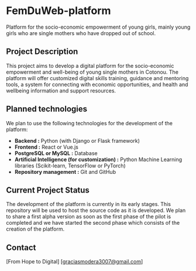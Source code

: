 # FemDuWeb-platform
Platform for the socio-economic empowerment of young girls, mainly young girls who are single mothers who have dropped out of school.
## Project Description
This project aims to develop a digital platform for the socio-economic empowerment and well-being of young single mothers in Cotonou. The platform will offer customized digital skills training, guidance and mentoring tools, a system for connecting with economic opportunities, and health and wellbeing information and support resources.
## Planned technologies
We plan to use the following technologies for the development of the platform:

* **Backend :** Python (with Django or Flask framework)
* **Frontend :** React or Vue.js
* **PostgreSQL or MySQL :** Database
* **Artificial Intelligence (for customization) :** Python Machine Learning libraries (Scikit-learn, TensorFlow or PyTorch)
* **Repository management :** Git and GitHub
## Current Project Status
The development of the platform is currently in its early stages. This repository will be used to host the source code as it is developed. We plan to share a first alpha version as soon as the first phase of the pilot is completed and we have started the second phase which consists of the creation of the platform.

## Contact
[From Hope to Digital]
[graciasmodera3007@gmail.com]

